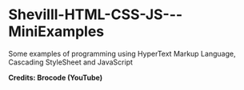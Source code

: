 # Shevilll-HTML-CSS-JS---MiniExamples
Some examples of programming using HyperText Markup Language, Cascading StyleSheet and JavaScript

**Credits: Brocode (YouTube)**
